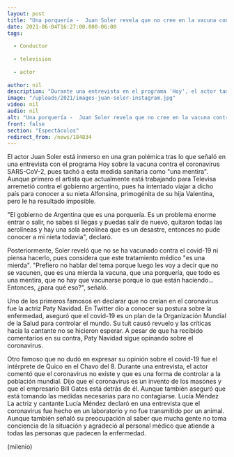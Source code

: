 ```yaml
---
layout: post
title: "Una porquería -  Juan Soler revela que no cree en la vacuna contra el covid-19"
date: 2021-06-04T16:27:00.000-06:00
tags:
  
  - Conductor
  
  - television
  
  - actor
  
author: nil
description: "Durante una entrevista en el programa 'Hoy', el actor también arremetió contra el gobierno argentino, pues ha intentado viajar a dicho país para conocer a su nieta pero no se lo han permitido. "
image: "/uploads/2021/images-juan-soler-instagram.jpg"
video: nil
audio: nil
alt: "Una porquería -  Juan Soler revela que no cree en la vacuna contra el covid-19"
front: false
section: "Espectáculos"
redirect_from: /news/184834
---
```


El actor Juan Soler está inmerso en una gran polémica tras lo que señaló en una entrevista con el programa Hoy sobre la vacuna contra el coronavirus SARS-CoV-2, pues tachó a esta medida sanitaria como "una mentira". Aunque primero el artista que actualmente está trabajando para Televisa arremetió contra el gobierno argentino, pues ha intentado viajar a dicho país para conocer a su nieta Alfonsina, primogénita de su hija Valentina, pero le ha resultado imposible.

​"El gobierno de Argentina que es una porquería. Es un problema enorme entrar o salir, no sabes si llegas y puedas salir de nuevo, quitaron todas las aerolíneas y hay una sola aerolínea que es un desastre, entonces no pude conocer a mi nieta todavía", declaró. 

Posteriormente, Soler reveló que no se ha vacunado contra el covid-19 ni piensa hacerlo, pues considera que este tratamiento médico "es una mierda".  "Prefiero no hablar del tema porque luego les voy a decir que no se vacunen, que es una mierda la vacuna, que una porquería, que todo es una mentira, que no hay que vacunarse porque lo que están haciendo… Entonces, ¿para qué eso?", señaló. 

Uno de los primeros famosos en declarar que no creían en el coronavirus fue la actriz Paty Navidad. En Twitter dio a conocer su postura sobre la enfermedad, aseguró que el covid-19 es un plan de la Organización Mundial de la Salud para controlar el mundo.  Su tuit causó revuelo y las críticas hacia la cantante no se hicieron esperar. A pesar de que ha recibido comentarios en su contra, Paty Navidad sigue opinando sobre el coronavirus.  

Otro famoso que no dudó en expresar su opinión sobre el covid-19 fue el intérprete de Quico en el Chavo del 8. Durante una entrevista, el actor comentó que el coronavirus no existe y que es una forma de controlar a la población mundial.  Dijo que el coronavirus es un invento de los masones y que el empresario Bill Gates está detrás de él. Aunque también aseguró que está tomando las medidas necesarias para no contagiarse.  Lucía Méndez La actriz y cantante Lucía Méndez declaró en una entrevista que el coronavirus fue hecho en un laboratorio y no fue transmitido por un animal. Aunque también señaló su preocupación al saber que mucha gente no toma conciencia de la situación y agradeció al personal médico que atiende a todas las personas que padecen la enfermedad.  

(milenio)